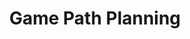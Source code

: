 ---
link: '//jceipek.com/Olin-Coding-Tutorials/pathing.html'
link_text: to the tutorial!
img: pathing.png
dark: false
title: Game Path Planning
collaborators: []
tagline: pathfinding tutorial
roles:
  - Teaching
  - Writing
categories:
  - education
---